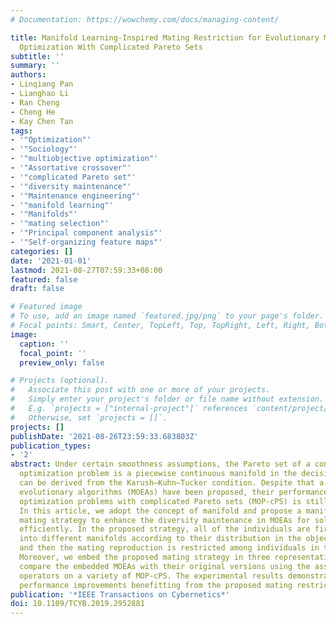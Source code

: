 ```yaml
---
# Documentation: https://wowchemy.com/docs/managing-content/

title: Manifold Learning-Inspired Mating Restriction for Evolutionary Multiobjective
  Optimization With Complicated Pareto Sets
subtitle: ''
summary: ''
authors:
- Linqiang Pan
- Lianghao Li
- Ran Cheng
- Cheng He
- Kay Chen Tan
tags:
- '"Optimization"'
- '"Sociology"'
- '"multiobjective optimization"'
- '"Assortative crossover"'
- '"complicated Pareto set"'
- '"diversity maintenance"'
- '"Maintenance engineering"'
- '"manifold learning"'
- '"Manifolds"'
- '"mating selection"'
- '"Principal component analysis"'
- '"Self-organizing feature maps"'
categories: []
date: '2021-01-01'
lastmod: 2021-08-27T07:59:33+08:00
featured: false
draft: false

# Featured image
# To use, add an image named `featured.jpg/png` to your page's folder.
# Focal points: Smart, Center, TopLeft, Top, TopRight, Left, Right, BottomLeft, Bottom, BottomRight.
image:
  caption: ''
  focal_point: ''
  preview_only: false

# Projects (optional).
#   Associate this post with one or more of your projects.
#   Simply enter your project's folder or file name without extension.
#   E.g. `projects = ["internal-project"]` references `content/project/deep-learning/index.md`.
#   Otherwise, set `projects = []`.
projects: []
publishDate: '2021-08-26T23:59:33.683803Z'
publication_types:
- '2'
abstract: Under certain smoothness assumptions, the Pareto set of a continuous multiobjective
  optimization problem is a piecewise continuous manifold in the decision space, which
  can be derived from the Karush–Kuhn–Tucker condition. Despite that a number of multiobjective
  evolutionary algorithms (MOEAs) have been proposed, their performance on multiobjective
  optimization problems with complicated Pareto sets (MOP-cPS) is still unsatisfying.
  In this article, we adopt the concept of manifold and propose a manifold learning-inspired
  mating strategy to enhance the diversity maintenance in MOEAs for solving MOP-cPS
  efficiently. In the proposed strategy, all of the individuals are first clustered
  into different manifolds according to their distribution in the objective space,
  and then the mating reproduction is restricted among individuals in the same manifold.
  Moreover, we embed the proposed mating strategy in three representative MOEAs and
  compare the embedded MOEAs with their original versions using the assortative genetic
  operators on a variety of MOP-cPS. The experimental results demonstrate the significant
  performance improvements benefitting from the proposed mating restriction strategy.
publication: '*IEEE Transactions on Cybernetics*'
doi: 10.1109/TCYB.2019.2952881
---
```

